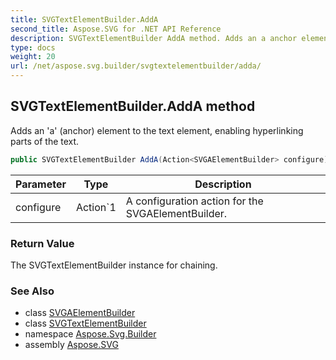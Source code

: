 ```yaml
---
title: SVGTextElementBuilder.AddA
second_title: Aspose.SVG for .NET API Reference
description: SVGTextElementBuilder AddA method. Adds an a anchor element to the text element enabling hyperlinking parts of the text
type: docs
weight: 20
url: /net/aspose.svg.builder/svgtextelementbuilder/adda/
---
```

## SVGTextElementBuilder.AddA method

Adds an 'a' (anchor) element to the text element, enabling hyperlinking parts of the text.

```csharp
public SVGTextElementBuilder AddA(Action<SVGAElementBuilder> configure)
```

| Parameter | Type | Description |
| --- | --- | --- |
| configure | Action`1 | A configuration action for the SVGAElementBuilder. |

### Return Value

The SVGTextElementBuilder instance for chaining.

### See Also

* class [SVGAElementBuilder](../../svgaelementbuilder/)
* class [SVGTextElementBuilder](../)
* namespace [Aspose.Svg.Builder](../../../aspose.svg.builder/)
* assembly [Aspose.SVG](../../../)
